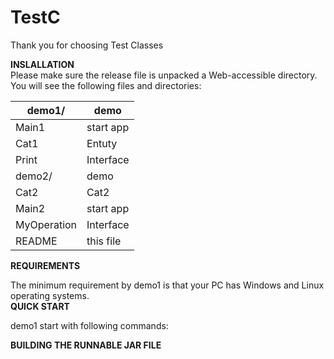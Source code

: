 # TestC
Thank you for choosing Test Classes




**INSLALLATION**<br>
Please make sure the release file is unpacked a Web-accessible directory.
You will see the following files and directories: <br>

demo1/ | demo
--- | ---
Main1 | start app
Cat1 | Entuty
Print | Interface
demo2/ | demo
Cat2 | Cat2
Main2 | start app
MyOperation | Interface
README | this file





**REQUIREMENTS**<br>



The minimum requirement by demo1 is that your PC has Windows and Linux operating systems.<br>
**QUICK START**


demo1 start with following commands:
<br>

**BUILDING THE RUNNABLE JAR FILE**

